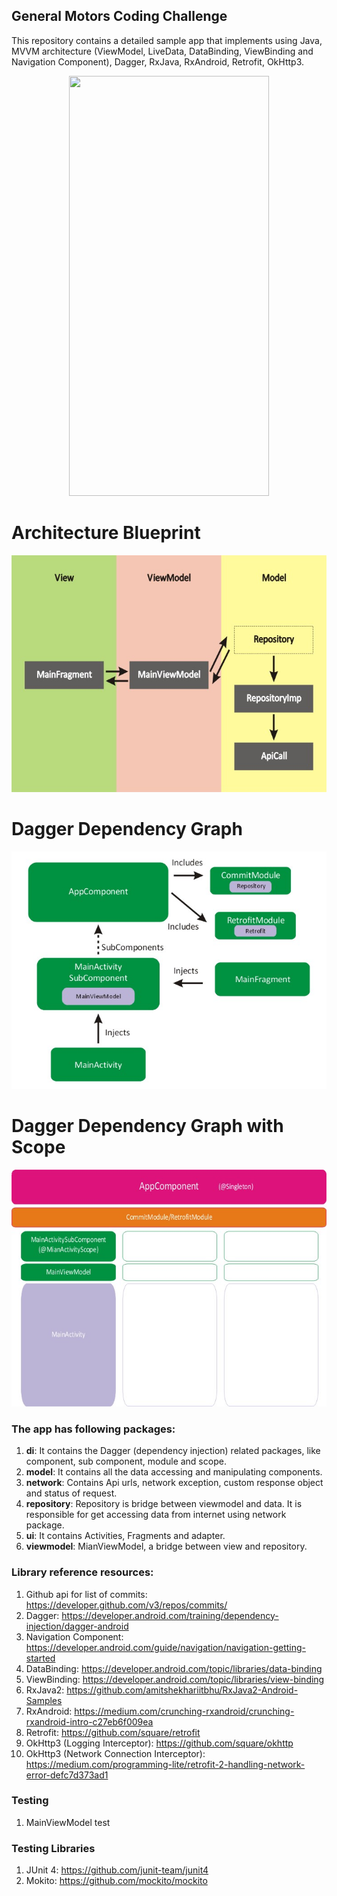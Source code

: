 ## General Motors Coding Challenge

This repository contains a detailed sample app that implements using Java, MVVM architecture (ViewModel, LiveData, DataBinding, ViewBinding and Navigation Component), Dagger, RxJava, RxAndroid, Retrofit, OkHttp3.

<p align="center">
  <img src="images/demo.gif" width = "320" height="672"/>
</p>

# Architecture Blueprint
<p align="center">
  <img src="images/ArchitecturalBluePrint.JPG"/>
  <br>
</p>
  
# Dagger Dependency Graph
<p align="center">
  <img src="images/DaggerComponentDiagram.JPG"/>
  <br>
</p>

# Dagger Dependency Graph with Scope
<p align="center">
  <img src="images/DaggerScopeDiagram.JPG"/>
  <br>
</p>

### The app has following packages:
1. **di**: It contains the Dagger (dependency injection) related packages, like component, sub component, module and scope.
2. **model**: It contains all the data accessing and manipulating components.
3. **network**: Contains Api urls, network exception, custom response object and status of request.
4. **repository**: Repository is bridge between viewmodel and data. It is responsible for get accessing data from internet using network package.
5. **ui**: It contains Activities, Fragments and adapter.
6. **viewmodel**: MianViewModel, a bridge between view and repository.

### Library reference resources:
1. Github api for list of commits: https://developer.github.com/v3/repos/commits/
2. Dagger: https://developer.android.com/training/dependency-injection/dagger-android
3. Navigation Component: https://developer.android.com/guide/navigation/navigation-getting-started
4. DataBinding: https://developer.android.com/topic/libraries/data-binding
5. ViewBinding: https://developer.android.com/topic/libraries/view-binding
6. RxJava2: https://github.com/amitshekhariitbhu/RxJava2-Android-Samples
7. RxAndroid: https://medium.com/crunching-rxandroid/crunching-rxandroid-intro-c27eb6f009ea
8. Retrofit: https://github.com/square/retrofit
9. OkHttp3 (Logging Interceptor): https://github.com/square/okhttp
10. OkHttp3 (Network Connection Interceptor): https://medium.com/programming-lite/retrofit-2-handling-network-error-defc7d373ad1

### Testing
  1. MainViewModel test
  
### Testing Libraries
  1. JUnit 4: https://github.com/junit-team/junit4
  2. Mokito: https://github.com/mockito/mockito
